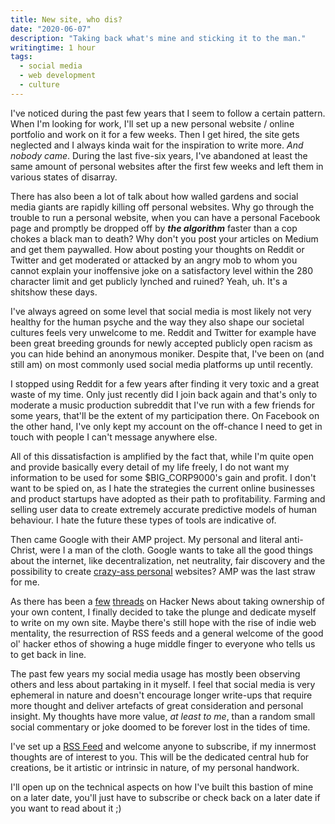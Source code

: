 ```yaml
---
title: New site, who dis?
date: "2020-06-07"
description: "Taking back what's mine and sticking it to the man."
writingtime: 1 hour
tags:
  - social media
  - web development
  - culture
---
```


I've noticed during the past few years that I seem to follow a certain pattern. When I'm looking for work, I'll set up a new personal website / online portfolio and work on it for a few weeks. Then I get hired, the site gets neglected and I always kinda wait for the inspiration to write more. _And nobody came_. 
During the last five-six years, I've abandoned at least the same amount of personal websites after the first few weeks and left them in various states of disarray.

There has also been a lot of talk about how walled gardens and social media giants are rapidly killing off personal websites. Why go through the trouble to run a personal website, when you can have a personal Facebook page and promptly be dropped off by ___the algorithm___ faster than a cop chokes a black man to death? Why don't you post your articles on Medium and get them paywalled. How about posting your thoughts on Reddit or Twitter and get moderated or attacked by an angry mob to whom you cannot explain your inoffensive joke on a satisfactory level within the 280 character limit and get publicly lynched and ruined? Yeah, uh. It's a shitshow these days.

I've always agreed on some level that social media is most likely not very healthy for the human psyche and the way they also shape our societal cultures feels very unwelcome to me. Reddit and Twitter for example have been great breeding grounds for newly accepted publicly open racism as you can hide behind an anonymous moniker. Despite that, I've been on (and still am) on most commonly used social media platforms up until recently.

I stopped using Reddit for a few years after finding it very toxic and a great waste of my time. Only just recently did I join back again and that's only to moderate a music production subreddit that I've run with a few friends for some years, that'll be the extent of my participation there. On Facebook on the other hand, I've only kept my account on the off-chance I need to get in touch with people I can't message anywhere else.

All of this dissatisfaction is amplified by the fact that, while I'm quite open and provide basically every detail of my life freely, I do not want my information to be used for some $BIG_CORP9000's gain and profit. I don't want to be spied on, as I hate the strategies the current online businesses and product startups have adopted as their path to profitability. Farming and selling user data to create extremely accurate predictive models of human behaviour. I hate the future these types of tools are indicative of.

Then came Google with their AMP project. My personal and literal anti-Christ, were I a man of the cloth. Google wants to take all the good things about the internet, like decentralization, net neutrality, fair discovery and the possibility to create [crazy-ass personal](https://www.kickscondor.com/) websites? AMP was the last straw for me. 

As there has been a [few](https://news.ycombinator.com/item?id=23237559) [threads](https://news.ycombinator.com/item?id=23205588) on Hacker News about taking ownership of your own content, I finally decided to take the plunge and dedicate myself to write on my own site. Maybe there's still hope with the rise of indie web mentality, the resurrection of RSS feeds and a general welcome of the good ol' hacker ethos of showing a huge middle finger to everyone who tells us to get back in line. 

The past few years my social media usage has mostly been observing others and less about partaking in it myself. I feel that social media is very ephemeral in nature and doesn't encourage longer write-ups that require more thought and deliver artefacts of great consideration and personal insight. My thoughts have more value, _at least to me_, than a random small social commentary or joke doomed to be forever lost in the tides of time.

I've set up a [RSS Feed](https://httpster.io/feed.xml) and welcome anyone to subscribe, if my innermost thoughts are of interest to you. This will be the dedicated central hub for creations, be it artistic or intrinsic in nature, of my personal handwork.

I'll open up on the technical aspects on how I've built this bastion of mine on a later date, you'll just have to subscribe or check back on a later date if you want to read about it ;)